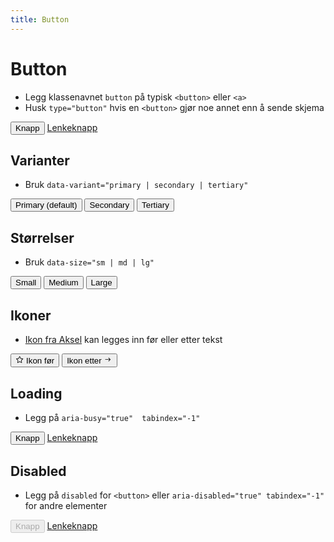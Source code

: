 ```yaml
---
title: Button
---
```


# Button <mark data-badge="Alfa"></mark>

- Legg klassenavnet `button` på typisk `<button>` eller `<a>`
- Husk `type="button"` hvis en `<button>` gjør noe annet enn å sende skjema

<Story layout="grid">
<button type="button" class="styles.button">
  Knapp
</button>

<a href="https://www.mattilsynet.no/" target="_blank" class="styles.button">
  Lenkeknapp
</a>
</Story>

## Varianter
- Bruk `data-variant="primary | secondary | tertiary"`

<Story layout="grid">
<button type="button" class="styles.button">
  Primary (default)
</button>
<button type="button" class="styles.button" data-variant="secondary">
  Secondary
</button>
<button type="button" class="styles.button" data-variant="tertiary">
  Tertiary
</button>
</Story>

## Størrelser
- Bruk `data-size="sm | md | lg"`

<Story layout="grid">
<button type="button" class="styles.button" data-size="sm">
  Small
</button>
<button type="button" class="styles.button" data-size="md">
  Medium
</button>
<button type="button" class="styles.button" data-size="lg">
  Large
</button>
</Story>


## Ikoner
- [Ikon fra Aksel](https://aksel.nav.no/ikoner) kan legges inn før eller etter tekst

<Story layout="grid">
<button type="button" class="styles.button">
  <svg xmlns="http://www.w3.org/2000/svg" width="1em" height="1em" fill="none" viewBox="0 0 24 24"><path fill="currentColor" fill-rule="evenodd" d="M12 2.3a.8.8 0 0 1 .7.4l2.7 5.6 6.2.9a.8.8 0 0 1 .4 1.2l-4.4 4.4 1 6.2a.8.8 0 0 1-1 .8l-5.6-3-5.5 3a.8.8 0 0 1-1.1-.8l1-6.2L2 10.4a.8.8 0 0 1 .4-1.2l6.2-1 2.7-5.5a.8.8 0 0 1 .7-.5m0 2.5L9.7 9.3a.8.8 0 0 1-.5.4l-5.1.7L7.8 14a.8.8 0 0 1 .2.7l-.9 5 4.6-2.4a.8.8 0 0 1 .6 0l4.6 2.4-.9-5a.8.8 0 0 1 .2-.7l3.7-3.6-5-.7a.8.8 0 0 1-.6-.4z" clip-rule="evenodd"/></svg>
  Ikon før
</button>
<button type="button" class="styles.button">
  Ikon etter
  <svg width="1em" height="1em" viewBox="0 0 24 24" focusable="false" role="img"><path fill="currentColor" d="M14.087 6.874a.752.752 0 0 0-.117 1.156l3.22 3.22H5a.75.75 0 0 0 0 1.5h12.19l-3.22 3.22a.75.75 0 0 0 1.06 1.06l4.5-4.5a.75.75 0 0 0 0-1.06l-4.5-4.5a.75.75 0 0 0-.943-.096"></path></svg>
</button>
</Story>


## Loading
- Legg på `aria-busy="true"  tabindex="-1"`

<Story layout="grid">
<button aria-busy="true" tabindex="-1" type="button" class="styles.button">
  Knapp
</button>
<a aria-busy="true" tabindex="-1" href="#" class="styles.button">
  Lenkeknapp
</a>
</Story>


## Disabled
- Legg på `disabled` for `<button>` eller `aria-disabled="true" tabindex="-1"` for andre elementer

<Story layout="grid">
<button disabled type="button" class="styles.button">
  Knapp
</button>
<a aria-disabled="true" tabindex="-1" href="#" class="styles.button">
  Lenkeknapp
</a>
</Story>